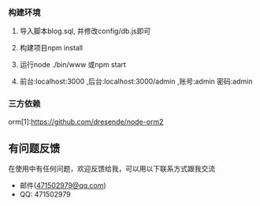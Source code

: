 
### 构建环境

1. 导入脚本blog.sql, 并修改config/db.js即可

2. 构建项目npm install
 
3. 运行node ./bin/www 或npm start

4. 前台:localhost:3000 ,后台:localhost:3000/admin  ,账号:admin 密码:admin


### 三方依赖

orm[1]:https://github.com/dresende/node-orm2

## 有问题反馈
在使用中有任何问题，欢迎反馈给我，可以用以下联系方式跟我交流

* 邮件(471502979@qq.com)
* QQ: 471502979
  

